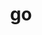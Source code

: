 ---
title: "go"
layout: cache
categories: [package, develop-2024-10-27]
meta: {"versions": ["1.23.2"], "compilers": ["apple-clang@=15.0.0", "gcc@=10.2.1"], "oss": ["centos7", "ventura"], "platforms": ["darwin", "linux"], "targets": ["aarch64", "x86_64_v3"], "stacks": ["developer-tools-darwin", "developer-tools-manylinux2014", "root"], "num_specs": 2, "num_specs_by_stack": {"developer-tools-darwin": 1, "root": 2, "developer-tools-manylinux2014": 1}}
spec_details: [{"hash": "zzzbearoeqxbpx7ayzkje2gbxhimzvm2", "compiler": "apple-clang@=15.0.0", "versions": ["1.23.2"], "os": "ventura", "platform": "darwin", "target": "aarch64", "variants": ["build_system=generic"], "stacks": ["developer-tools-darwin", "root"], "size": "-", "tarball": "https://binaries.spack.io/develop-2024-10-27/build_cache/darwin-ventura-aarch64/apple-clang-15.0.0/go-1.23.2/darwin-ventura-aarch64-apple-clang-15.0.0-go-1.23.2-zzzbearoeqxbpx7ayzkje2gbxhimzvm2.spack"}, {"hash": "l27ex3ucgcin6r4gcutmkxsvqo6sgooi", "compiler": "gcc@=10.2.1", "versions": ["1.23.2"], "os": "centos7", "platform": "linux", "target": "x86_64_v3", "variants": ["build_system=generic"], "stacks": ["developer-tools-manylinux2014", "root"], "size": "-", "tarball": "https://binaries.spack.io/develop-2024-10-27/build_cache/linux-centos7-x86_64_v3/gcc-10.2.1/go-1.23.2/linux-centos7-x86_64_v3-gcc-10.2.1-go-1.23.2-l27ex3ucgcin6r4gcutmkxsvqo6sgooi.spack"}]
---